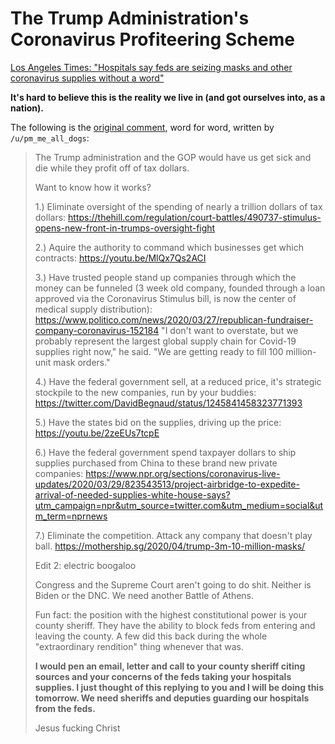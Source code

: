 # The Trump Administration's Coronavirus Profiteering Scheme

[Los Angeles Times: "Hospitals say feds are seizing masks and other coronavirus supplies without a word"](https://www.latimes.com/politics/story/2020-04-07/hospitals-washington-seize-coronavirus-supplies)

**It's hard to believe this is the reality we live in (and got ourselves into, as a nation).**

The following is the [original comment](https://www.reddit.com/r/politics/comments/fwu2m0/hospitals_say_feds_are_seizing_masks_and_other/fmr1dcw/), word for word, written by `/u/pm_me_all_dogs`:

> The Trump administration and the GOP would have us get sick and die while they profit off of tax dollars.
> 
> Want to know how it works?
> 
> 1.) Eliminate oversight of the spending of nearly a trillion dollars of tax dollars: https://thehill.com/regulation/court-battles/490737-stimulus-opens-new-front-in-trumps-oversight-fight
> 
> 2.) Aquire the authority to command which businesses get which contracts: https://youtu.be/MlQx7Qs2ACI
> 
> 3.) Have trusted people stand up companies through which the money can be funneled (3 week old company, founded through a loan approved via the Coronavirus Stimulus bill, is now the center of medical supply distribution): https://www.politico.com/news/2020/03/27/republican-fundraiser-company-coronavirus-152184 "I don't want to overstate, but we probably represent the largest global supply chain for Covid-19 supplies right now," he said. "We are getting ready to fill 100 million-unit mask orders."
> 
> 4.) Have the federal government sell, at a reduced price, it's strategic stockpile to the new companies, run by your buddies: https://twitter.com/DavidBegnaud/status/1245841458323771393
> 
> 5.) Have the states bid on the supplies, driving up the price: https://youtu.be/2zeEUs7tcpE
> 
> 6.) Have the federal government spend taxpayer dollars to ship supplies purchased from China to these brand new private companies: https://www.npr.org/sections/coronavirus-live-updates/2020/03/29/823543513/project-airbridge-to-expedite-arrival-of-needed-supplies-white-house-says?utm_campaign=npr&utm_source=twitter.com&utm_medium=social&utm_term=nprnews
> 
> 7.) Eliminate the competition. Attack any company that doesn't play ball. https://mothership.sg/2020/04/trump-3m-10-million-masks/
> 
> Edit 2: electric boogaloo
> 
> Congress and the Supreme Court aren't going to do shit. Neither is Biden or the DNC. We need another Battle of Athens.
> 
> Fun fact: the position with the highest constitutional power is your county sheriff. They have the ability to block feds from entering and leaving the county. A few did this back during the whole "extraordinary rendition" thing whenever that was.
> 
> **I would pen an email, letter and call to your county sheriff citing sources and your concerns of the feds taking your hospitals supplies. I just thought of this replying to you and I will be doing this tomorrow. We need sheriffs and deputies guarding our hospitals from the feds.**
> 
> Jesus fucking Christ
